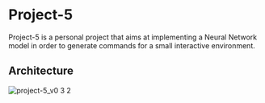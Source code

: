 # Project-5
Project-5 is a personal project that aims at implementing a Neural Network model in order to generate commands for a small interactive environment.

## Architecture
![project-5_v0 3 2](https://github.com/user-attachments/assets/981129a8-8f81-40db-a153-8e07122a96e0)
